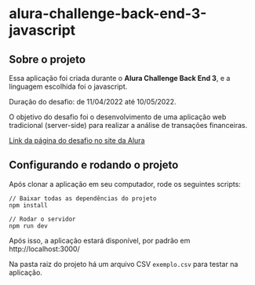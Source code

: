 # alura-challenge-back-end-3-javascript

## Sobre o projeto

Essa aplicação foi criada durante o **Alura Challenge Back End 3**, e a linguagem escolhida foi o javascript.

Duração do desafio: de 11/04/2022 até 10/05/2022.

O objetivo do desafio foi o desenvolvimento de uma aplicação web tradicional (server-side) para realizar a análise de transações financeiras.

[Link da página do desafio no site da Alura](https://www.alura.com.br/challenges/back-end-3/)

## Configurando e rodando o projeto

Após clonar a aplicação em seu computador, rode os seguintes scripts:

```text
// Baixar todas as dependências do projeto
npm install

// Rodar o servidor
npm run dev
```

Após isso, a aplicação estará disponível, por padrão em http://localhost:3000/

Na pasta raiz do projeto há um arquivo CSV `exemplo.csv` para testar na aplicação.
